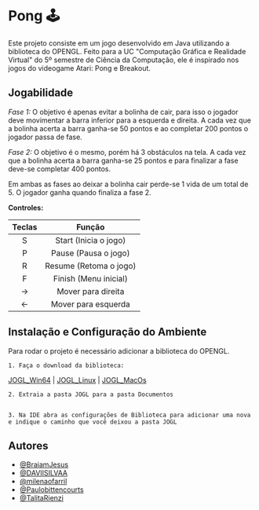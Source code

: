
# Pong 🕹️

Este projeto consiste em um jogo desenvolvido em Java utilizando a biblioteca do OPENGL. Feito para a UC "Computação Gráfica e Realidade Virtual" do 5º semestre de Ciência da Computação, ele é inspirado nos jogos do videogame Atari: Pong e Breakout.


## Jogabilidade

*Fase 1:* O objetivo é apenas evitar a bolinha de cair, para isso o jogador deve movimentar a barra inferior para a esquerda e direita. A cada vez que a bolinha acerta a barra ganha-se 50 pontos e ao completar 200 pontos o jogador passa de fase.

*Fase 2:* O objetivo é o mesmo, porém há 3 obstáculos na tela. A cada vez que a bolinha acerta a barra ganha-se 25 pontos e para finalizar a fase deve-se completar 400 pontos.

Em ambas as fases ao deixar a bolinha cair perde-se 1 vida de um total de 5. O jogador ganha quando finaliza a fase 2.

**Controles:**

Teclas| Função | 
:---------: | :------: |
S | Start (Inicia o jogo) | 
P | Pause (Pausa o jogo)| 
R | Resume (Retoma o jogo)| 
F | Finish (Menu inicial)| 
→ | Mover para direita | 
← | Mover para esquerda | 


## Instalação e Configuração do Ambiente

Para rodar o projeto é necessário adicionar a biblioteca do OPENGL.

    1. Faça o download da biblioteca:

[JOGL_Win64](https://github.com/milenaofarril/Pong/blob/main/JOGL/JOGL_Win64.zip) |
[JOGL_Linux](https://github.com/milenaofarril/Pong/blob/main/JOGL/JOGL_Linux.zip) |
[JOGL_MacOs](https://github.com/milenaofarril/Pong/blob/main/JOGL/JOGL_MacOS.zip)

    2. Extraia a pasta JOGL para a pasta Documentos


    3. Na IDE abra as configurações de Biblioteca para adicionar uma nova e indique o caminho que você deixou a pasta JOGL


## Autores

- [@BraiamJesus](https://github.com/BraiamJesus "Perfil de Braiam")
- [@DAVIISILVAA](https://github.com/DAVIISILVAA "Perfil de Davi")
- [@milenaofarril](https://github.com/BraiamJesus "Perfil de Milena")
- [@Paulobittencourts](https://github.com/Paulobittencourts "Perfil de Paulo")
- [@TalitaRienzi](https://github.com/TalitaRienzi "Perfil de Talita")
